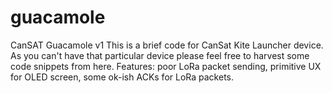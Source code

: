 # guacamole
CanSAT Guacamole v1
This is a brief code for CanSat Kite Launcher device.
As you can't have that particular device please feel free to harvest some code snippets from here.
Features: 
  poor LoRa packet sending,
  primitive UX for OLED screen,
  some ok-ish ACKs for LoRa packets.
